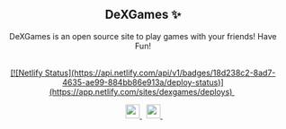 <h2 align="center">
    <strong>DeXGames</strong> ✨
</h2>
<p align="center">
    DeXGames is an open source site to play games with your friends! Have Fun!
<br>
<br>
<a href="https://github.com/BinaryDex/DeXGames/">
        <p align="center"> [![Netlify Status](https://api.netlify.com/api/v1/badges/18d238c2-8ad7-4635-ae99-884bb86e913a/deploy-status)](https://app.netlify.com/sites/dexgames/deploys)

  </a> 
&nbsp;
<p align="center">
    &nbsp;
    <a href="https://discord.gg/invitehere">
        <img src="./assets/icons/other/discord-solid.svg/" width="25px" />
    </a>
    &nbsp;
    <a href="https://twitter.com/HonestlyDex/">
        <img src="./assets/icons/other/twitter-solid.svg/" width="25px" />
    </a>
    &nbsp;
    
</p>
